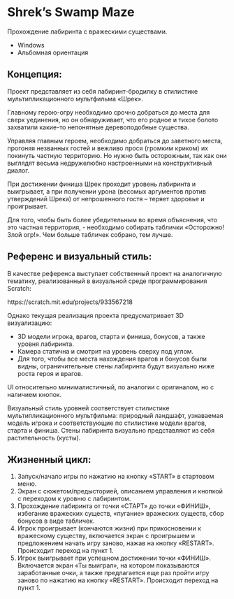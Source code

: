 <h1>Shrek’s Swamp Maze</h1>
<p>Прохождение лабиринта с вражескими существами.</p>
<ul>
  <li>Windows</li>
  <li>Альбомная ориентация</li>
</ul>

<h2>Концепция:</h2>
<p>Проект представляет из себя лабиринт-бродилку в стилистике мультипликационного мультфильма «Шрек». </p>

<p>Главному герою-огру необходимо срочно добраться до места для сверх уединения, но он обнаруживает, что его родное и тихое болото захватили какие-то непонятные деревоподобные существа.</p>

<p>Управляя главным героем, необходимо добраться до заветного места, прогоняя незванных гостей и вежливо прося (громким криком) их покинуть частную территорию. Но нужно быть осторожным, так как они выглядят весьма недружелюбно настроенными на конструктивный диалог.</p>

<p>При достижении финиша Шрек проходит уровень лабиринта и выигрывает, а при получении урона (весомых аргументов против утверждений Шрека) от непрошенного гостя – теряет здоровье и проигрывает.</p>

<p>Для того, чтобы быть более убедительным во время объяснения, что это частная территория, - необходимо собирать таблички «Осторожно! Злой огр!». Чем больше табличек собрано, тем лучше.</p>

<h2>Референс и визуальный стиль:</h2>
<p>В качестве референса выступает собственный проект на аналогичную тематику, реализованный в визуальной среде программирования Scratch:</p>
<href>https://scratch.mit.edu/projects/933567218</href>






<p>Однако текущая реализация проекта предусматривает 3D визуализацию:</p>
<ul>
  <li>3D модели игрока, врагов, старта и финиша, бонусов, а также уровня лабиринта.</li>
  <li>Камера статична и смотрит на уровень сверху под углом.</li>
  <li>Для того, чтобы все места нахождения врагов и бонусов были видны, ограничительные стены лабиринта будут визуально ниже роста героя и врагов.</li> 
</ul>
  
<p>UI относительно минималистичный, по аналогии с оригиналом, но с наличием кнопок.</p>
<p>Визуальный стиль уровней соответствует стилистике мультипликационного мультфильма: природный ландшафт, узнаваемая модель игрока и соответствующие по стилистике модели врагов, старта и финиша. Стены лабиринта визуально представляют из себя растительность (кусты).</p>

<h2>Жизненный цикл:</h2>
<ol>
  <li>Запуск/начало игры по нажатию на кнопку «START» в стартовом меню.</li>
  <li>Экран с сюжетом/предысторией, описанием управления и кнопкой с переходом к уровню с лабиринтом.</li>
  <li>Прохождение лабиринта от точки «СТАРТ» до точки «ФИНИШ», избегание вражеских существ, «пугание» вражеских существ, сбор бонусов в виде табличек.
</li>
  <li>Игрок проигрывает (кончаются жизни) при прикосновении к вражескому существу, включается экран с проигрышем и предложением начать игру заново, нажав на кнопку «RESTART». Происходит переход на пункт 1.
</li>
  <li>Игрок выигрывает при успешном достижении точки «ФИНИШ». Включается экран «Ты выиграл», на котором показываются заработанные очки, а также предлагается еще раз пройти игру заново по нажатию на кнопку «RESTART». Происходит переход на пункт 1.
</li>
</ol>
